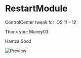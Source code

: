 # RestartModule
ControlCenter tweak for iOS 11 - 12

Thank you:
Muirey03

Hamza Sood

![Preview](/IMG_0018.PNG)
